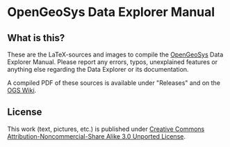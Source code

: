 # OpenGeoSys Data Explorer Manual #

## What is this? ##

These are the LaTeX-sources and images to compile the [OpenGeoSys](http://www.opengeosys.org) Data Explorer Manual. Please report any errors, typos, unexplained features or anything else
regarding the Data Explorer or its documentation.

A compiled PDF of these sources is available under "Releases" and on the [OGS Wiki](https://svn.ufz.de/ogs).

## License ##

This work (text, pictures, etc.) is published under [Creative Commons Attribution-Noncommercial-Share Alike 3.0 Unported License](http://creativecommons.org/licenses/by-nc-sa/3.0/).
